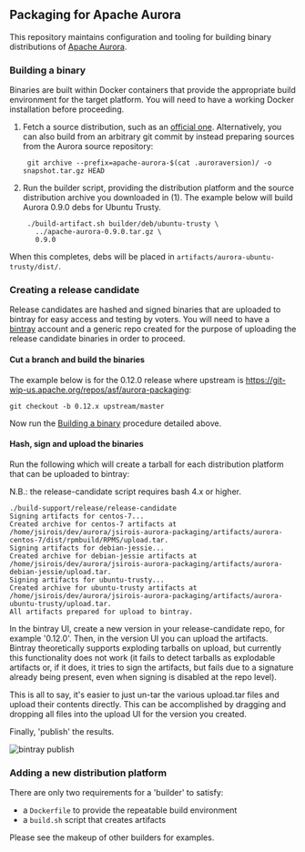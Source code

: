 ## Packaging for Apache Aurora

This repository maintains configuration and tooling for building binary
distributions of [Apache Aurora](https://aurora.apache.org/).

### Building a binary

Binaries are built within Docker containers that provide the appropriate build
environment for the target platform.  You will need to have a working Docker
installation before proceeding.

1. Fetch a source distribution, such as an [official one](https://aurora.apache.org/downloads/).
   Alternatively, you can also build from an arbitrary git commit by instead preparing sources
from the Aurora source repository:

        git archive --prefix=apache-aurora-$(cat .auroraversion)/ -o snapshot.tar.gz HEAD

2. Run the builder script, providing the distribution platform and the source
   distribution archive you downloaded in (1).  The example below will build
   Aurora 0.9.0 debs for Ubuntu Trusty.

        ./build-artifact.sh builder/deb/ubuntu-trusty \
          ../apache-aurora-0.9.0.tar.gz \
          0.9.0

When this completes, debs will be placed in `artifacts/aurora-ubuntu-trusty/dist/`.

### Creating a release candidate

Release candidates are hashed and signed binaries that are uploaded to bintray for
easy access and testing by voters.  You will need to have a [bintray](https://bintray.com/)
account and a generic repo created for the purpose of uploading the release candidate binaries
in order to proceed.

#### Cut a branch and build the binaries

The example below is for the 0.12.0 release where upstream is https://git-wip-us.apache.org/repos/asf/aurora-packaging:

    git checkout -b 0.12.x upstream/master

Now run the [Building a binary](#building-a-binary) procedure detailed above.

#### Hash, sign and upload the binaries

Run the following which will create a tarball for each distribution platform that can be uploaded to
bintray:

N.B.: the release-candidate script requires bash 4.x or higher.

    ./build-support/release/release-candidate
    Signing artifacts for centos-7...
    Created archive for centos-7 artifacts at /home/jsirois/dev/aurora/jsirois-aurora-packaging/artifacts/aurora-centos-7/dist/rpmbuild/RPMS/upload.tar.
    Signing artifacts for debian-jessie...
    Created archive for debian-jessie artifacts at /home/jsirois/dev/aurora/jsirois-aurora-packaging/artifacts/aurora-debian-jessie/upload.tar.
    Signing artifacts for ubuntu-trusty...
    Created archive for ubuntu-trusty artifacts at /home/jsirois/dev/aurora/jsirois-aurora-packaging/artifacts/aurora-ubuntu-trusty/upload.tar.
    All artifacts prepared for upload to bintray.

In the bintray UI, create a new version in your release-candidate repo, for example '0.12.0'.  Then,
in the version UI you can upload the artifacts. Bintray theoretically supports exploding tarballs on
upload, but currently this functionality does not work (it fails to detect tarballs as explodable
artifacts or, if it does, it tries to sign the artifacts, but fails due to a signature already being
present, even when signing is disabled at the repo level).

This is all to say, it's easier to just un-tar the various upload.tar files and upload their
contents directly. This can be accomplished by dragging and dropping all files into the upload UI
for the version you created.

Finally, 'publish' the results.

![bintray publish](docs/images/bintray-publish.png)

### Adding a new distribution platform

There are only two requirements for a 'builder' to satisfy:

- a `Dockerfile` to provide the repeatable build environment
- a `build.sh` script that creates artifacts

Please see the makeup of other builders for examples.
